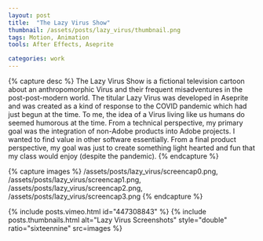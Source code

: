 ```yaml
---
layout: post
title:  "The Lazy Virus Show"
thumbnail: /assets/posts/lazy_virus/thumbnail.png
tags: Motion, Animation
tools: After Effects, Aseprite

categories: work
---
```


{% capture desc %}
The Lazy Virus Show is a fictional television cartoon about an anthropomorphic Virus and their frequent misadventures in the post-post-modern world. The titular Lazy Virus was developed in Aseprite and was created as a kind of response to the COVID pandemic which had just begun at the time. To me, the idea of a Virus living like us humans do seemed humorous at the time. From a technical perspective, my primary goal was the integration of non-Adobe products into Adobe projects. I wanted to find value in other software essentially. From a final product perspective, my goal was just to create something light hearted and fun that my class would enjoy (despite the pandemic).
{% endcapture %}

{% capture images %}
/assets/posts/lazy_virus/screencap0.png,
/assets/posts/lazy_virus/screencap1.png,
/assets/posts/lazy_virus/screencap2.png,
/assets/posts/lazy_virus/screencap3.png
{% endcapture %}

{% include posts.vimeo.html id="447308843" %}
{% include posts.thumbnails.html
alt="Lazy Virus Screenshots" style="double" ratio="sixteennine" src=images %}